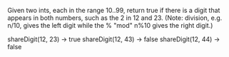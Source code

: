 Given two ints, each in the range 10..99, return true if there is a digit that appears in both numbers, such as the 2 in 12 and 23. (Note: division, e.g. n/10, gives the left digit while the % "mod" n%10 gives the right digit.)


shareDigit(12, 23) → true
shareDigit(12, 43) → false
shareDigit(12, 44) → false

